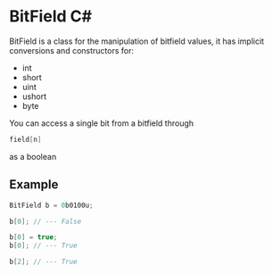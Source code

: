 # BitField C# #

BitField is a class for the manipulation of bitfield values,
it has implicit conversions and constructors for:

- int
- short
- uint
- ushort
- byte

You can access a single bit from a bitfield through

```c#
field[n]
```

as a boolean

## Example ##

```c#
BitField b = 0b0100u;

b[0]; // --- False

b[0] = true;
b[0]; // --- True

b[2]; // --- True
```
